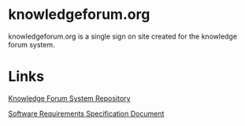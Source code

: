# knowledgeforum.org

knowledgeforum.org is a single sign on site created for the knowledge forum system.  

# Links

[Knowledge Forum System Repository](https://github.com/SERG-UAlbany/KF6-UAlbany/wiki)

[Software Requirements Specification Document](https://drive.google.com/file/d/1aXMRLE6gBj9XuWALB4YZFdnbwiy5Tozg/view?usp=sharing)
